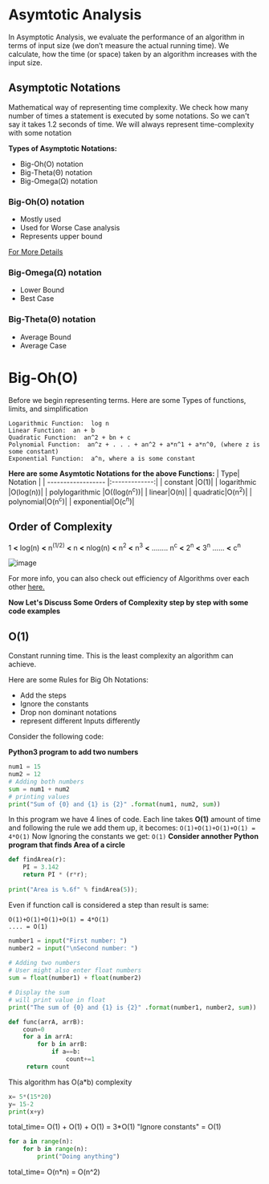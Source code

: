 # Asymtotic Analysis
In Asymptotic Analysis, we evaluate the performance of an algorithm in terms of input size (we don’t measure the actual running time). We calculate, how the time (or space) taken by an algorithm increases with the input size.

## Asymptotic Notations
Mathematical way of representing time complexity.
We check how many number of times a statement is executed by some notations.
So we can't say it takes 1.2 seconds of time. We will always represent time-complexity with some notation

**Types of Asymptotic Notations:**
* Big-Oh(O) notation
* Big-Theta(Θ) notation
* Big-Omega(Ω) notation
### Big-Oh(O) notation
* Mostly used
* Used for Worse Case analysis
* Represents upper bound

[For More Details](http://web.mit.edu/16.070/www/lecture/big_o.pdf)
### Big-Omega(Ω) notation
* Lower Bound
* Best Case
### Big-Theta(Θ) notation
* Average Bound
* Average Case

# Big-Oh(O)
Before we begin representing terms. Here are some Types of functions, limits, and simplification
```
Logarithmic Function:  log n
Linear Function:  an + b
Quadratic Function:  an^2 + bn + c
Polynomial Function:  an^z + . . . + an^2 + a*n^1 + a*n^0, (where z is some constant)
Exponential Function:  a^n, where a is some constant
```
**Here are some Asymtotic Notations for the above Functions:**
| Type| Notation |
| ------------------ |:-------------:|
| constant |O(1)|
| logarithmic |O(log(n))|
| polylogarithmic |O((log(n<sup>c</sup>))|
| linear|O(n)|
| quadratic|O(n<sup>2</sup>)|
| polynomial|O(n<sup>c</sup>)|
| exponential|O(c<sup>n</sup>)|

## Order of Complexity
1 **<** log(n) **<** n<sup>(1/2)</sup> **<** n **<** nlog(n) **<** n<sup>2</sup> **<** n<sup>3</sup> **<** ........ n<sup>c</sup> **<** 2<sup>n</sup> **<** 3<sup>n</sup> ...... **<** c<sup>n</sup>

![image](https://cdn-media-1.freecodecamp.org/images/1*HwLR-DKk0lYNEMpkH475kg.png "Source: freecodecamp.org")

For more info, you can also check out efficiency of Algorithms over each other [here.](https://www.bigocheatsheet.com/) 

**Now Let's Discuss Some Orders of Complexity step by step with some code examples**

## O(1)
Constant running time. This is the least complexity an algorithm can achieve.

Here are some Rules for Big Oh Notations:
* Add the steps
* Ignore the constants
* Drop non dominant notations
* represent different Inputs differently

Consider the following code:

**Python3 program to add two numbers**
```python
num1 = 15
num2 = 12
# Adding both numbers
sum = num1 + num2 
# printing values 
print("Sum of {0} and {1} is {2}" .format(num1, num2, sum)) 
```
In this program we have 4 lines of code. Each line takes **O(1)** amount of time and following the rule we add them up, it becomes:
```O(1)+O(1)+O(1)+O(1) = 4*O(1)```
Now Ignoring the constants we get:
```O(1)```
**Consider annother Python program that finds Area of a circle**
```python  
def findArea(r): 
    PI = 3.142
    return PI * (r*r);
    
print("Area is %.6f" % findArea(5)); 
```
Even if function call is considered a step than result is same:
```
O(1)+O(1)+O(1)+O(1) = 4*O(1)
.... = O(1)
```














```python
number1 = input("First number: ") 
number2 = input("\nSecond number: ") 
  
# Adding two numbers 
# User might also enter float numbers 
sum = float(number1) + float(number2)

# Display the sum 
# will print value in float 
print("The sum of {0} and {1} is {2}" .format(number1, number2, sum)) 
```









```python
def func(arrA, arrB):
    coun=0
    for a in arrA:
        for b in arrB:
            if a==b:
                count+=1
     return count
```
This algorithm has O(a*b) complexity

```python
x= 5*(15*20)
y= 15-2
print(x+y)
```
total_time= O(1) + O(1) + O(1) = 3*O(1) "Ignore constants" = O(1)

```python
for a in range(n):
    for b in range(n):
        print("Doing anything")
```
total_time= O(n*n) = O(n^2)







